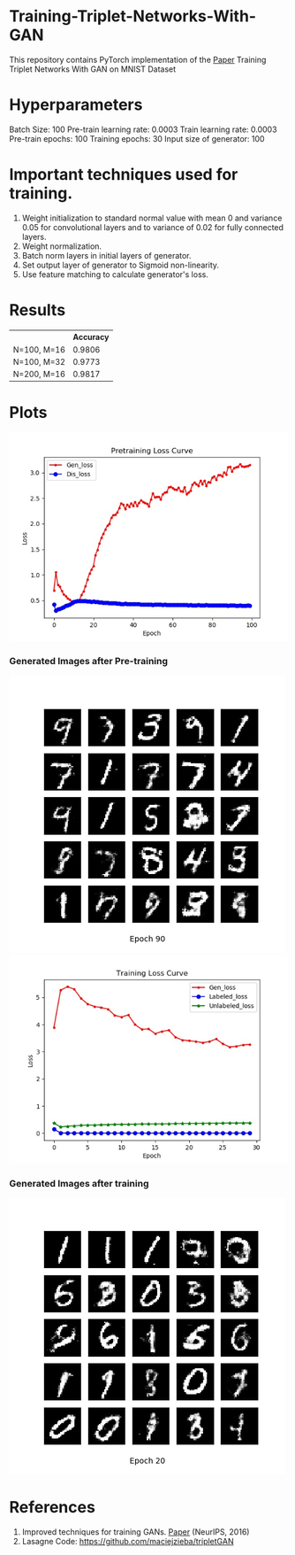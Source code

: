 # Training-Triplet-Networks-With-GAN
This repository contains PyTorch implementation of the [Paper](https://arxiv.org/pdf/1704.02227.pdf) Training Triplet Networks With GAN on MNIST Dataset



# Hyperparameters

Batch Size: 100
Pre-train learning rate: 0.0003
Train learning rate: 0.0003
Pre-train epochs: 100
Training epochs: 30
Input size of generator: 100



# Important techniques used for training.
1. Weight initialization to standard normal value with mean 0 and variance 0.05 for convolutional layers and to variance of 0.02 for fully connected layers. <br />
2. Weight normalization.
3. Batch norm layers in initial layers of generator.
4. Set output layer of generator to Sigmoid non-linearity. 
5. Use feature matching to calculate generator's loss. 


# Results

<table>
  <tr>
    <th></th>
    <th>Accuracy</th>
  </tr>
  <tr>
    <td>N=100, M=16</td>
    <td>0.9806</td>
  </tr>
  <tr>
    <td>N=100, M=32</td>
    <td>0.9773</td>
  </tr>
  <tr>
    <td>N=200, M=16</td>
    <td>0.9817</td>
  </tr>
</table>



# Plots

![Pre-train Loss Curve](https://github.com/07Agarg/Training-Triplet-Networks-With-GAN/blob/master/RESULT/PretrainLossCurve.jpg)

### Generated Images after Pre-training

![Generated Images after Pre-training](https://github.com/07Agarg/Training-Triplet-Networks-With-GAN/blob/master/RESULT/Generated_Images_GANS_90.jpg)
![Training Loss Curve](https://github.com/07Agarg/Training-Triplet-Networks-With-GAN/blob/master/RESULT/train/TrainLossCurve.jpg)

### Generated Images after training

![Generated Images after training](https://github.com/07Agarg/Training-Triplet-Networks-With-GAN/blob/master/RESULT/train/Generated_Images_GANS_20.jpg)



# References
1. Improved techniques for training GANs. [Paper](https://arxiv.org/pdf/1606.03498.pdf) (NeurIPS, 2016)
2. Lasagne Code: https://github.com/maciejzieba/tripletGAN
